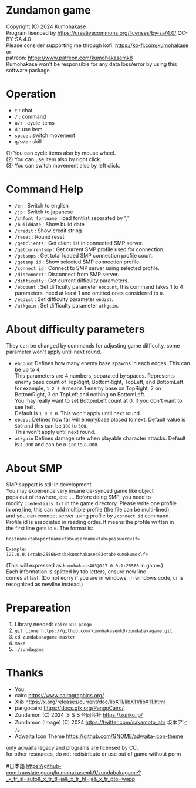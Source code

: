 # Zundamon game
Copyright (C) 2024 Kumohakase    
Program lisenced by https://creativecommons.org/licenses/by-sa/4.0/ CC-BY-SA 4.0      
Please consider supporting me through 
kofi: https://ko-fi.com/kumohakase or    
patreon: https://www.patreon.com/kumohakasemk8     
Kumohakase won't be responsible for any data loss/error by using this software package.      
   
# Operation
- `t`       : chat
- `/`       : command
- `a/s`     : cycle items
- `d`       : use item
- `space`   : switch movement
- `q/w/e`   : skill
   
(1) You can cycle items also by mouse wheel.   
(2) You can use item also by right click.   
(3) You can switch movement also by left click.   
   
# Command Help
- `/en`              : Switch to english
- `/jp`              : Switch to japanese
- `/chfont fontname` : load fontlist separated by ","
- `/builddate`       : Show build date
- `/credit`          : Show credit string
- `/reset`           : Round reset
- `/getclients`      : Get client list in connected SMP server.   
- `/getcurrentsmp`   : Get current SMP profile used for connection.         
- `/getsmps`         : Get total loaded SMP connection profile count.   
- `/getsmp id`       : Show selected SMP connection profile.  
- `/connect id`      : Connect to SMP server using selected profile.   
- `/disconnect`      : Disconnect from SMP server.  
- `/difficulty`      : Get current difficulty parameters.
- `/ebcount`         : Set difficulty parameter `ebcount`, this command takes 1 to 4 parameters. need at least 1 and omitted ones considered to `0`.
- `/ebdist`          : Set difficulty parameter `ebdist`.
- `/atkgain`         : Set difficulty parameter `atkgain`.
    
# About difficulty parameters
They can be changed by commands for adjusting game difficulty, some    
parameter won't apply until next round.   
 - `ebcount`
   Defines how many enemy base spawns in each edges. This can be up to 4.    
   This parameters are 4 numbers, separated by spaces. Represents enemy base count of TopRight, BottomRight, TopLeft, and BottomLeft.    
   for example, `1 2 3 0` means 1 enemy base on TopRight, 2 on BottomRight, 3 on TopLeft and nothing on BottomLeft.    
   You may really want to set BottomLeft count at 0, if you don't want to see hell.    
   Default is `1 0 0 0`. This won't apply until next round.    
 - `ebdist`
   Defines how far will enemybase placed to next. Default value is `500` and this can be `100` to `500`.    
   This won't apply until next round.     
 - `atkgain`
   Defines damage rate when playable character attacks. Default is `1.000` and can be `0.100` to `8.000`.

# About SMP   
SMP support is still in development      
You may experience very insane de-synced game like object   
pops out of nowhere, etc ....   Before doing SMP, you need to   
modify `credentials.txt` in the game directory. Please write one profile   
in one line, this can hold multiple profile (the file can be multi-lined),   
and you can connect server using profile by `/connect id` command.   
Profile id is associated in reading order. It means the profile written in    
the first line gets id `0`. The format is:   
```
hostname<tab>portname<tab>username<tab>password<lf>

Example:
127.0.0.1<tab>25566<tab>kumohakase403<tab>kumokumo<lf>
```
(This will expressed as `kumohakase403@127.0.0.1:25566` in game.)    
Each information is splitted by tab letters, ensure new line    
comes at last. (Do not eorry if you are in windows, in windows code, cr
is recognized as newline instead.)   
   
# Prepareation
1. Library needed: `cairo` `x11` `pango`
2. `git clone https://github.com/kumohakasemk9/zundabakagame.git`
3. `cd zundabakagame-master`
4.	`make`
5. `./zundagame`
   
# Thanks
- You
- cairo https://www.cairographics.org/
- Xlib https://x.org/releases/current/doc/libX11/libX11/libX11.html
- pangocairo https://docs.gtk.org/PangoCairo/
- Zundamon (C) 2024 ＳＳＳ合同会社 https://zunko.jp/
- Zundamon (Image) (C) 2024 https://twitter.com/sakamoto_ahr 坂本アヒル
- Adwaita Icon Theme https://github.com/GNOME/adwaita-icon-theme

only adwaita legacy and programs are licensed by CC,   
for other resources, do not redistribute or use out of game without perm    

#日本語
https://github-com.translate.goog/kumohakasemk9/zundabakagame?_x_tr_sl=auto&_x_tr_tl=ja&_x_tr_hl=ja&_x_tr_pto=wapp
